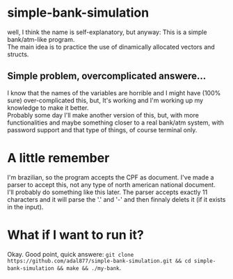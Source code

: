 # simple-bank-simulation

well, I think the name is self-explanatory, but anyway: This is a simple bank/atm-like program.  
The main idea is to practice the use of dinamically allocated vectors and structs.

## Simple problem, overcomplicated answere...

I know that the names of the variables are horrible and I might have (100% sure) over-complicated this, but, It's working and I'm working up my knowledge to make it better.  
Probably some day I'll make another version of this, but, with more functionalities and maybe something closer to a real bank/atm system, with password support and that type of things, of course terminal only.

# A little remember
I'm brazilian, so the program accepts the CPF as document. I've made a parser to accept this, not any type of north american national document.  
I'll probably do something like this later.
The parser accepts exactly 11 characters and it will parse the '.' and '-' and then finnaly delets it (if it exists in the input).

# What if I want to run it?
Okay. Good point, quick answere: `git clone https://github.com/adal877/simple-bank-simulation.git && cd simple-bank-simulation && make && ./my-bank`.
